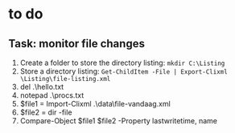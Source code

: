 # to do

## Task: monitor file changes
1. Create a folder to store the directory listing: ```mkdir C:\Listing```
1. Store a directory listing: ```Get-ChildItem -File | Export-Clixml \Listing\file-listing.xml```
1. del .\hello.txt
1. notepad .\procs.txt
1. $file1 = Import-Clixml .\data\file-vandaag.xml
1. $file2 = dir -file
1. Compare-Object $file1 $file2 -Property lastwritetime, name
